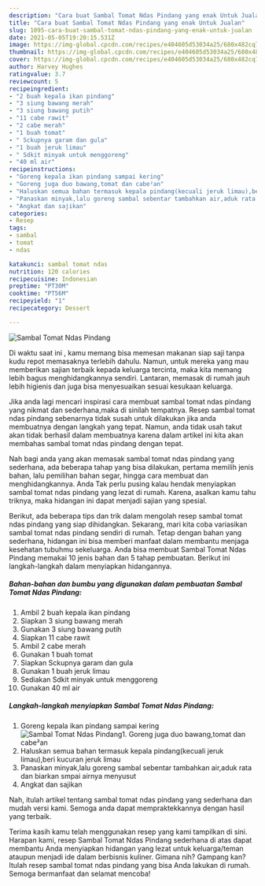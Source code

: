 ```yaml
---
description: "Cara buat Sambal Tomat Ndas Pindang yang enak Untuk Jualan"
title: "Cara buat Sambal Tomat Ndas Pindang yang enak Untuk Jualan"
slug: 1095-cara-buat-sambal-tomat-ndas-pindang-yang-enak-untuk-jualan
date: 2021-05-05T19:20:15.531Z
image: https://img-global.cpcdn.com/recipes/e404605d53034a25/680x482cq70/sambal-tomat-ndas-pindang-foto-resep-utama.jpg
thumbnail: https://img-global.cpcdn.com/recipes/e404605d53034a25/680x482cq70/sambal-tomat-ndas-pindang-foto-resep-utama.jpg
cover: https://img-global.cpcdn.com/recipes/e404605d53034a25/680x482cq70/sambal-tomat-ndas-pindang-foto-resep-utama.jpg
author: Harvey Hughes
ratingvalue: 3.7
reviewcount: 5
recipeingredient:
- "2 buah kepala ikan pindang"
- "3 siung bawang merah"
- "3 siung bawang putih"
- "11 cabe rawit"
- "2 cabe merah"
- "1 buah tomat"
- " Sckupnya garam dan gula"
- "1 buah jeruk limau"
- " Sdkit minyak untuk menggoreng"
- "40 ml air"
recipeinstructions:
- "Goreng kepala ikan pindang sampai kering"
- "Goreng juga duo bawang,tomat dan cabe²an"
- "Haluskan semua bahan termasuk kepala pindang(kecuali jeruk limau),beri kucuran jeruk limau"
- "Panaskan minyak,lalu goreng sambal sebentar tambahkan air,aduk rata dan biarkan smpai airnya menyusut"
- "Angkat dan sajikan"
categories:
- Resep
tags:
- sambal
- tomat
- ndas

katakunci: sambal tomat ndas 
nutrition: 120 calories
recipecuisine: Indonesian
preptime: "PT30M"
cooktime: "PT56M"
recipeyield: "1"
recipecategory: Dessert

---
```



![Sambal Tomat Ndas Pindang](https://img-global.cpcdn.com/recipes/e404605d53034a25/680x482cq70/sambal-tomat-ndas-pindang-foto-resep-utama.jpg)

Di waktu  saat ini , kamu memang bisa memesan makanan siap saji tanpa kudu repot memasaknya terlebih dahulu. Namun, untuk mereka yang mau memberikan sajian terbaik kepada keluarga tercinta, maka kita memang lebih bagus menghidangkannya sendiri. Lantaran, memasak di rumah jauh lebih higienis dan juga bisa menyesuaikan sesuai kesukaan keluarga.

Jika anda lagi mencari inspirasi cara membuat sambal tomat ndas pindang yang nikmat dan sederhana,maka di sinilah tempatnya. Resep sambal tomat ndas pindang  sebenarnya tidak susah untuk dilakukan jika anda membuatnya dengan langkah yang tepat. Namun, anda tidak usah takut akan tidak berhasil dalam membuatnya 
karena dalam artikel ini kita akan membahas sambal tomat ndas pindang dengan tepat.  



Nah bagi anda yang akan memasak sambal tomat ndas pindang yang sederhana, ada beberapa tahap yang bisa dilakukan, pertama memilih jenis bahan, lalu pemilihan bahan segar, hingga cara membuat dan menghidangkannya. Anda Tak perlu pusing kalau hendak menyiapkan sambal tomat ndas pindang yang lezat di rumah. Karena, asalkan kamu  tahu triknya, maka hidangan ini dapat menjadi sajian yang spesial.

Berikut, ada beberapa tips dan trik dalam mengolah resep sambal tomat ndas pindang yang siap dihidangkan. Sekarang, mari kita coba variasikan sambal tomat ndas pindang sendiri di rumah. Tetap dengan bahan yang sederhana, hidangan ini bisa memberi manfaat dalam membantu menjaga kesehatan tubuhmu sekeluarga. Anda bisa membuat Sambal Tomat Ndas Pindang memakai 10 jenis bahan dan 5 tahap pembuatan. Berikut ini langkah-langkah dalam menyiapkan hidangannya.

<!--inarticleads1-->

##### Bahan-bahan dan bumbu yang digunakan dalam pembuatan Sambal Tomat Ndas Pindang:

1. Ambil 2 buah kepala ikan pindang
1. Siapkan 3 siung bawang merah
1. Gunakan 3 siung bawang putih
1. Siapkan 11 cabe rawit
1. Ambil 2 cabe merah
1. Gunakan 1 buah tomat
1. Siapkan  Sckupnya garam dan gula
1. Gunakan 1 buah jeruk limau
1. Sediakan  Sdkit minyak untuk menggoreng
1. Gunakan 40 ml air




<!--inarticleads2-->

##### Langkah-langkah menyiapkan Sambal Tomat Ndas Pindang:

1. Goreng kepala ikan pindang sampai kering
<img src="https://img-global.cpcdn.com/steps/9ccc9dc68f8b6c78/160x128cq70/sambal-tomat-ndas-pindang-langkah-memasak-1-foto.jpg" alt="Sambal Tomat Ndas Pindang">1. Goreng juga duo bawang,tomat dan cabe²an
1. Haluskan semua bahan termasuk kepala pindang(kecuali jeruk limau),beri kucuran jeruk limau
1. Panaskan minyak,lalu goreng sambal sebentar tambahkan air,aduk rata dan biarkan smpai airnya menyusut
1. Angkat dan sajikan




Nah, itulah artikel tentang  sambal tomat ndas pindang  yang sederhana dan mudah versi kami. Semoga anda dapat mempraktekkannya dengan hasil yang terbaik. 

Terima kasih kamu telah menggunakan resep yang kami tampilkan di sini. Harapan kami, resep  Sambal Tomat Ndas Pindang sederhana di atas dapat membantu Anda menyiapkan hidangan yang lezat untuk keluarga/teman ataupun menjadi ide dalam berbisnis kuliner. Gimana nih? Gampang kan? Itulah resep sambal tomat ndas pindang yang bisa Anda lakukan di rumah. Semoga bermanfaat dan selamat mencoba!

